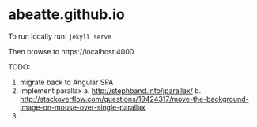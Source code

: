 abeatte.github.io
=================

To run locally run:
 `jekyll serve`

Then browse to https://localhost:4000

TODO: 
1. migrate back to Angular SPA
2. implement parallax
    a. http://stephband.info/jparallax/
    b. http://stackoverflow.com/questions/19424317/move-the-background-image-on-mouse-over-single-parallax
3. 